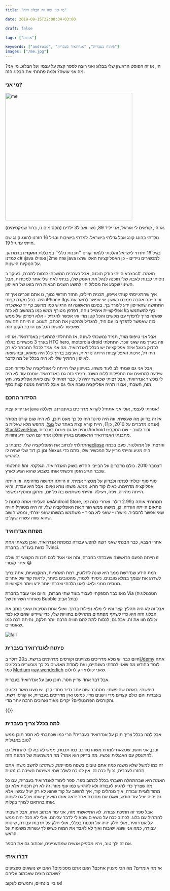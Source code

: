 ```yaml
---
title: "מי אני ומה זה הבלוג הזה"

date: 2019-09-15T22:08:34+03:00

draft: false

tags: ["אודות"]

keywords: ["android", "פיתוח בעברית", "אנדרואיד בעברית"]
images: ["/me.jpg"]
---
```


הי, אז זה הפוסט הראשון שלי בבלוג ואני רוצה לספר קצת על עצמי ועל הבלוג. מי אני? מה אני עושה? ולמה פתחתי את הבלוג הזה.

### מי אני?
<img src="/me.jpg" height="400" alt="me"/>

אז הי, קוראים לי אוראל, אני יליד 89, נשוי ואב ל3 ילדים (מקסימים נו, ברור שמקסימים).

נולדתי בהונג קונג אבל גדלתי בישראל. למדתי בישיבות ובגיל 16 חזרנו להונג קונג שם חייתי עד גיל 19.

בגיל 19 חזרתי לישראל והלכתי ללמוד קורס ״תכנות כללי״ במכללת **האקריו** ברמת גן. למדנו c# וjava ואפילו j2me שזה java למכשירים ניידים - כן האפליקציות האלו שרצו על הנוקיות הישנות.

בצבא הייתי בודק תוכנה, אבל בערבים המשכתי לנסות לתכנת, בעיקר בc# האמת. ניסיתי לבנות לאבא שלי תוכנה לנהל את העסק שלו, בניתי לאח שלי אתר למכירות, אבל השינוי שקבע את מסלול חיי לתשע השנים הבאות היה בואו של האייפון.

איך שהתגייסתי קניתי אייפון, תכנית חיילים, החזר חודשי נמוך, נו אתם זוכרים איך זה היה. בכל מקרה קניתי iPhone 3gs וזו הייתה אהבה ממבט ראשון. אי אפשר לתאר את התחושה שהאייפון ידע לעורר בך. בפעם הראשונה זה הרגיש כמו מחשב כף יד שאשכרה כיף להשתמש בו! אפליקציית אימייל נוחה, דפדפן מטורף ממש כמו במחשב לא כזה שאתה צריך לדפדף עם מקשים והכל קטן מדי ואי אפשר להגדיל - אלא דפדפן של ממש כזה שאפשר לדפדף בו עם היד, להגדיל ולהקטין את הכתב, תענוג. זו הייתה תחושה שאפשר לעשות הכל עם הדבר הקטן הזה.

אבל אני טיפוס מוזר, תמיד נמשכתי לשונה, אז התחלתי להתעניין באנדרואיד. אז היו בערך 3 מכשירים כאלה HTC hero, motorola droid וזה בערך מה שאני זוכר. התחלתי לבדוק בגוגל איזה אפליקציות יש בכלל לאנדרואיד. מה אני אגיד לכם? המבחר לא רק היה דל, איכות האפליקציות הייתה נוראית, העיצוב בדרך כלל היה מזעזע, ובהשוואה לאייפון החתיך שלי לא היה בכלל על מה לדבר. 

אבל אני גם שמתי לב לעוד משהו. באייפון שלי הייתה לי אפליקציה של סידור חכם שידעה להתאים את התפילות ללוח השנה. רציתי כזה גם באנדרואיד. אמנם עוד לא היה לי מכשיר אנדרואיד, אבל רציתי שכאשר יהיה לי, כבר תהיה לי שם כזאת אפליקציה. חוץ מזה, חשבתי, אם זו תהיה אפליקציה טובה אולי גם אוכל להרוויח ממנה קצת כסף.

### הסידור החכם

אני יודע קצת java אמרתי לעצמי, אולי אני אתחיל לקרוא מדריכים באינטרנט ויאללה!

אז זה בדיוק מה שעשיתי. וזה היה סיוט! היה כל כך מעט תוכן, לא היה שום קורס מסודר (אנחנו מדברים על 2010, כן?), היית קורא קצת באתר של [גוגל](https://developer.android.com/guide), מחפש מלא שאלות ב [StackOverFlow](https://stackoverflow.com/), והיה אז גם פורום בעברית iAndroid זכור לטוב - שם התקבצו מתכנתי האנדרואיד הראשונים בארץ וחלקו אחד עם השני ידע וחוויות.

התחלתי לכתוב את האפליקציה שלי. כתבתי ב[eclipse](https://www.eclipse.org/ide/) והרצתי על אמולטור. פעם בכמה זמן בן דוד שלי שהיה לו Nexus היה מגיע והייתי מריץ על המכשיר שלו, סתם כדי להרגיש.

דצמבר 2010. כולם מדברים על הבייבי החדש בשוק האנדרואיד. הגלקסי. זהו! החלטתי שכבר הגיע הזמן ורכשתי אותו בשבוע שהוא הגיע לארץ. 

סוף סוף יכולתי לפתח ולבדוק על מכשיר אמיתי. זו הייתה תחושה מדהימה. וזו הייתה אפליקציה מדהימה. כאילו קוד חרא. ממש. משהו נורא ואיום. אבל היא עבדה, והיא הייתה מהירה, ויפה, ויעילה. והייתי משתמש בה כל יום, ומתקן ומוסיף ומשפר. 

ואז העליתי אותה לחנות לAndroid Store, תמחרתי אותה ב2.99 דולר. ואחרי כמה זמן פתאום הייתה הורדה. כן, מישהו ממש הוריד את האפליקציה שלי. זה היה מטורף! חוויה שאי אפשר להסביר. מישהו - שאני לא מכיר - משתמש במשהו שאני יצרתי, וממש חושב שהוא שווה עשרה שקלים.

### מפתח אנדרואיד

אחרי הצבא, כבר הבנתי שאני רוצה לחפש עבודה כמפתח אנדרואיד. ואכן מצאתי אחת כזאת בעז״ה. בחברת Tvinci. 

זו הייתה הפעם הראשונה שעבדתי בחברה, ומה אני אגיד לכם תכנות מקצועי זה עולם אחר לגמרי 😂

רמת הידע שנדרשת ממך היא שונה לחלוטין, רמת האחריות, המקצועיות, אתה צריך לשדרג את עצמך במלא מובנים. ניסיתי ללמוד, מהטובים ביותר, לראות קוד של אחרים מנוסים ממני ולאט לאט הלכתי וצברתי יותר ידע ויותר מקצועיות. 

מאז כבר הספקתי לעבוד בעוד שתי חברות, והיום אני עובד בחברת Via (הטכנולוגיה מאחרוי השירות של Bubble בתל אביב)

אבל זה לא היה תהליך קצר והיו לי מלא נפילות בדרך. ואולי אחת הסיבות שאני כותב את הבלוג הזה היא כדי לשתף מפתחים מתחילים בחוויות שלי, כדי שיידעו שהם לא לבד וכולם חוו את זה. אבל גם, לנסות לתת להם חוויה הרבה יותר חלקה, נחיתה רכה כמו שאומרים. 

![fall](https://media.giphy.com/media/lo5jV0hLNr7Gw/giphy.gif)

### פיתוח לאנדרואיד בעברית

היום כבר יש מלא מדריכים מצויינים וקורסים מדהימים ברשת. ב20 דולר ב[Udemy](https://www.udemy.com/) אתה לומד בחודש מה שאני למדתי בשנתיים, ואת לומדת מאנשים כל כך מוכשרים בבלוגים כמו [Medium](https://medium.com/) ו[ray wenderlich](https://www.raywenderlich.com/android) שאני יכולתי רק לחלום.

אבל דבר אחד עדיין חסר. תוכן טוב על אנדרואיד בעברית.

חיפשתי. באמת שחיפשתי. מסתבר שזה יותר נדיר מחדי קרן. יש מעט מאוד בלוגים בעברית והם כולם קצרים מדי וישנים מדי. כמעט ואין מדריכים בעברית, או קורסי רשת. והקורסים הפרונטליים? יקרים מאוד וארוכים הרבה יותר מדי.

{{<subscribe text="לספר לכם כשעולה פוסט חדש?">}}

### למה בכלל צריך בעברית

אבל למה בכלל צריך תוכן על אנדרואיד בעברית? הרי כמו שכתבתי לא חסר תוכן ממש טוב באנגלית?

ובכן, אני חושב שכשאת לומדת משהו מורכב כמו תכנות, ממש לא בא לך להתחיל גם להתעסק עם האנגלית עכשיו. מה בדיוק הוא אמר? מה המשמעות של המונח הזה. 

זה כמו למשל שלא משנה כמה אתם טובים בשפה מסויימת, כשתרצו לחשב משהו אתם תחזרו לעברית, נכון? ככה זה. אין לנו כח לשלב שתי משימות חשיבה בו זמנית.

האמת היא שבהתחלה חשבתי בכלל לכתוב ספר. ספר לימוד לאנדרואיד בעברית, עם כל מה שצריך כדי להגיע לעבודה ולא להרגיש כמו עוף מוזר. זה לא רק תכנות אלא גם מתודולוגיית עבודה, איך מנהלים קוד, איך לחשוב על קוד שהוא לא רק יעיל עכשיו אלא גם יהיה יעיל עוד חודש, ושגם אם מתכנת אחר יראה אותו הוא יבין אותו ויוכל גם לשנות אותו בהתאם לצורך בקלות.

אבל ספר זה חתיכת עבודה. לא התייאשתי מזה, אני עוד אכתוב אותו, אבל חשבתי להתחיל עם בלוג. לכתוב ככה על נושאים שבא לי לדבר עליהם. אולי לא הכל יהיה ממש על אנדרואיד, אולי חלק יהיה על תכנות בכללי, אולי חלק על תרבות עבודה, שיטות עבודה, כמה אני שונא ישיבות ואיך לא לאבד את המוח כשיש לך עשרות משימות על הראש.

אם זה ילך טוב, ויהיו מספיק אנשים שמתעניינים, אכתוב גם את הספר. 

### דברו איתי

אז מה אומרים? מה הכי מעניין אתכם? האם אתם מסכימים? האם יש נושאים ספציפים שאתם רוצים שאכתוב עליהם?

אז ביי בינתיים, ותמשיכו לעקוב!
